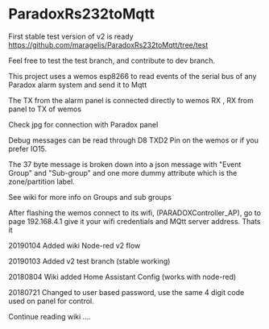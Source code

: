 # ParadoxRs232toMqtt
First stable test version of v2 is ready https://github.com/maragelis/ParadoxRs232toMqtt/tree/test

Feel free to test the test branch, and contribute to dev branch.



This project uses a wemos esp8266 to read events of the serial bus of any Paradox alarm system and send it to Mqtt

The TX from the alarm panel is connected directly to wemos RX , RX from panel to TX of wemos

Check jpg for connection with Paradox panel 
     
  Debug messages can be read through D8 TXD2 Pin on the wemos or if you prefer IO15.
        
        
The 37 byte message is broken down into a json message with "Event Group" and "Sub-group" 
and one more dummy attribute which is the zone/partition label.

See wiki for more info on Groups and sub groups 

After flashing the wemos connect to its wifi, (PARADOXController_AP), go to page 192.168.4.1 give it your wifi credentials and MQtt server address. Thats it  


20190104 Added wiki Node-red v2 flow 

20190103 Added v2 test branch (stable working) 

20180804 Wiki added Home Assistant Config (works with node-red) 

20180721 Changed to user based password, use the same 4 digit code used on panel for control. 



Continue reading wiki ....
